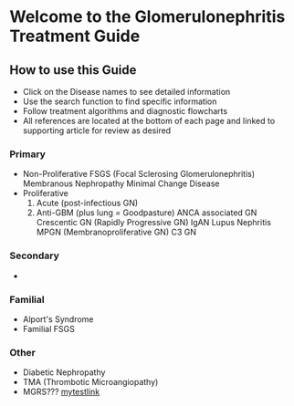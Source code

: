 # **Welcome to the Glomerulonephritis Treatment Guide**
## How to use this Guide
* Click on the Disease names to see detailed information
* Use the search function to find specific information
* Follow treatment algorithms and diagnostic flowcharts
* All references are located at the bottom of each page and linked to supporting article for review as desired
### **Primary**
* Non-Proliferative 
FSGS (Focal Sclerosing Glomerulonephritis)
Membranous Nephropathy
Minimal Change Disease
* Proliferative
  1. Acute (post-infectious GN)
  2. Anti-GBM (plus lung = Goodpasture)
ANCA associated GN
Crescentic GN (Rapidly Progressive GN)
IgAN
Lupus Nephritis 
MPGN (Membranoproliferative GN)
C3 GN
### **Secondary**
* 
### **Familial**
* Alport's Syndrome
* Familial FSGS
### **Other**
* Diabetic Nephropathy
* TMA (Thrombotic Microangiopathy)
* MGRS???
[mytestlink](Test.md)
